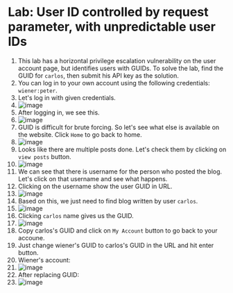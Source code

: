 # Lab: User ID controlled by request parameter, with unpredictable user IDs

1.  This lab has a horizontal privilege escalation vulnerability on the user account page, but identifies users with GUIDs. To solve the lab, find the GUID for `carlos`, then submit his API key as the solution.
2.  You can log in to your own account using the following credentials: `wiener:peter`.
3.  Let's log in with given credentials.
4.  ![image](https://github.com/Lord-Edward/Web-Security-Academy-Learning-Paths/assets/117797209/81e16104-804c-4af9-b779-909692aa54bc)
5.  After logging in, we see this.
6.  ![image](https://github.com/Lord-Edward/Web-Security-Academy-Learning-Paths/assets/117797209/ff6b2fad-ff3a-4dfc-beff-d0af39a1ec08)
7.  GUID is difficult for brute forcing. So let's see what else is available on the website. Click `Home` to go back to home.
8.  ![image](https://github.com/Lord-Edward/Web-Security-Academy-Learning-Paths/assets/117797209/99d1c2e7-d75c-42cd-ba35-2b2a28b4620b)
9.  Looks like there are multiple posts done. Let's check them by clicking on `view posts` button.
10.  ![image](https://github.com/Lord-Edward/Web-Security-Academy-Learning-Paths/assets/117797209/f7498558-0e2b-4153-98ee-d36e072ccae6)
11.  We can see that there is username for the person who posted the blog. Let's click on that username and see what happens.
12.  Clicking on the username show the user GUID in URL.
13.  ![image](https://github.com/Lord-Edward/Web-Security-Academy-Learning-Paths/assets/117797209/358fc856-37c4-45e8-8c9d-713819cf9fbe)
14.  Based on this, we just need to find blog written by user `carlos`.
15.  ![image](https://github.com/Lord-Edward/Web-Security-Academy-Learning-Paths/assets/117797209/9d47c368-e88d-4793-a4e1-6ec0ed12bad4)
16.  Clicking `carlos` name gives us the GUID.
17.  ![image](https://github.com/Lord-Edward/Web-Security-Academy-Learning-Paths/assets/117797209/cb15e61d-d7b4-4e05-aab4-7852e3ad7ac9)
18.  Copy carlos's GUID and click on `My Account` button to go back to your accoune.
19.  Just change wiener's GUID to carlos's GUID in the URL and hit enter button.
20.  Wiener's account:
21.  ![image](https://github.com/Lord-Edward/Web-Security-Academy-Learning-Paths/assets/117797209/17d00941-665c-49e6-9391-7c7bdd3747d3)
22.  After replacing GUID:
23.  ![image](https://github.com/Lord-Edward/Web-Security-Academy-Learning-Paths/assets/117797209/d33af743-c2f2-4929-9d40-0b8d88c81e7c)








